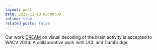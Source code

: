 ```yaml
---
layout: post
date: 2023-11-10 00:00:00
inline: true
related_posts: false
---
```


Our work <a href="https://weihaox.github.io/DREAM/" rel="noopener" target="_blank">DREAM</a> on visual decoding of the brain activity is accepted to WACV 2024. A collaborative work with UCL and Cambridge.
